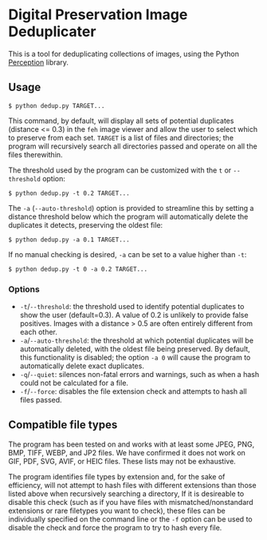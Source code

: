 # Digital Preservation Image Deduplicater

This is a tool for deduplicating collections of images, using the Python [Perception](https://pypi.org/project/Perception/) library.

## Usage

```
$ python dedup.py TARGET...
```

This command, by default, will display all sets of potential duplicates (distance <= 0.3) in the `feh` image viewer and allow the user to select which to preserve from each set.
`TARGET` is a list of files and directories; the program will recursively search all directories passed and operate on all the files therewithin.

The threshold used by the program can be customized with the `t` or `--threshold` option:

```
$ python dedup.py -t 0.2 TARGET...
```

The `-a` (`--auto-threshold`) option is provided to streamline this by setting a distance threshold below which the program will automatically delete the duplicates it detects, preserving the oldest file:

```
$ python dedup.py -a 0.1 TARGET...
```

If no manual checking is desired, `-a` can be set to a value higher than `-t`:

```
$ python dedup.py -t 0 -a 0.2 TARGET...
```

### Options

- `-t`/`--threshold`: the threshold used to identify potential duplicates to show the user (default=0.3).
A value of 0.2 is unlikely to provide false positives.
Images with a distance > 0.5 are often entirely different from each other.
- `-a`/`--auto-threshold`: the threshold at which potential duplicates will be automatically deleted, with the oldest file being preserved.
By default, this functionality is disabled; the option `-a 0` will cause the program to automatically delete exact duplicates.
- `-q`/`--quiet`: silences non-fatal errors and warnings, such as when a hash could not be calculated for a file.
- `-f`/`--force`: disables the file extension check and attempts to hash all files passed.

## Compatible file types

The program has been tested on and works with at least some JPEG, PNG, BMP, TIFF, WEBP, and JP2 files.
We have confirmed it does not work on GIF, PDF, SVG, AVIF, or HEIC files.
These lists may not be exhaustive.

The program identifies file types by extension and, for the sake of efficiency, will not attempt to hash files with different extensions than those listed above when recursively searching a directory,
If it is desireable to disable this check (such as if you have files with mismatched/nonstandard extensions or rare filetypes you want to check), these files can be individually specified on the command line or the `-f` option can be used to disable the check and force the program to try to hash every file.
